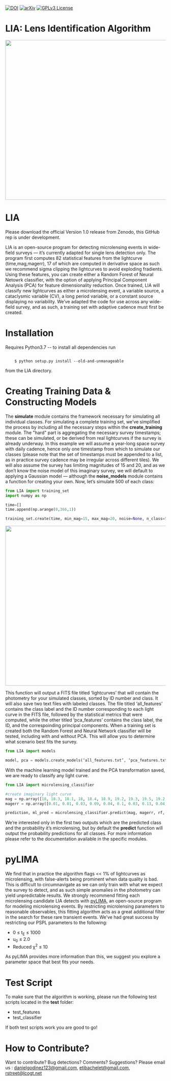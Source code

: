 [![DOI](https://zenodo.org/badge/DOI/10.5281/zenodo.2541465.svg)](https://doi.org/10.5281/zenodo.2541465)
[![arXiv](https://img.shields.io/badge/arXiv-2004.14347-b31b1b.svg)](https://arxiv.org/abs/2004.14347)
[![GPLv3 License](https://img.shields.io/badge/License-GPL%20v3-yellow.svg)](https://opensource.org/licenses/LGPL-3.0)

# LIA: Lens Identification Algorithm
<img src="https://user-images.githubusercontent.com/19847448/51231407-4cce2a80-1918-11e9-8c4b-aaafeddbd335.jpg" width="900" height="500">

# LIA

Please download the official Version 1.0 release from Zenodo, this GitHub rep is under development.

LIA is an open-source program for detecting microlensing events in wide-field surveys — it’s currently adapted for single lens detection only. The program first computes 82 statistical features from the lightcurve (time,mag,magerr), 17 of which are computed in derivative space as such we recommend sigma clipping the lightcurves to avoid exploding fradients. Using these features, you can create either a Random Forest of Neural Netowrk classifier, with the option of applying Principal Component Analysis (PCA) for feature dimensionality reduction. Once trained, LIA will classify new lightcurves as either a microlensing event, a variable source, a cataclysmic variable (CV), a long period variable, or a constant source displaying no variability. We’ve adapted the code for use across any wide-field survey, and as such, a training set with adaptive cadence must first be created.

# Installation

Requires Python3.7 -- to install all dependencies run

```

    $ python setup.py install --old-and-unmanageable

```

from the LIA directory.

# Creating Training Data & Constructing Models 

The **simulate** module contains the framework necessary for simulating all individual classes. For simulating a complete training set, we’ve simplified the process by including all the necessary steps within the **create_training** module. The "hard" part is aggregating the necessary survey timestamps; these can be simulated, or be derived from real lightcurves if the survey is already underway. In this example we will assume a year-long space survey with daily cadence, hence only one timestamp from which to simulate our classes (please note that the set of timestamps must be appended to a list, as in practice survey cadence may be irregular across different tiles). We will also assume the survey has limiting magnitudes of 15 and 20, and as we don’t know the noise model of this imaginary survey, we will default to applying a Gaussian model — although the **noise_models** module contains a function for creating your own. Now, let’s simulate 500 of each class:

```python
from LIA import training_set
import numpy as np 

time=[]
time.append(np.arange(0,366,1))

training_set.create(time, min_mag=15, max_mag=20, noise=None, n_class=500)
```
<img src="https://user-images.githubusercontent.com/19847448/133037904-dced6505-af02-49bf-a6be-44c907716a21.png" width="900" height="500">

This function will output a FITS file titled ‘lightcurves’ that will contain the photometry for your simulated classes, sorted by ID number and class. It will also save two text files with labeled classes. The file titled ‘all_features’ contains the class label and the ID number corresponding to each light curve in the FITS file, followed by the statistical metrics that were computed, while the other titled ‘pca_features’ contains the class label, the ID, and the correspoinding principal components. When a training set is created both the Random Forest and Neural Network classifier will be tested, including with and without PCA. This will allow you to determine what scenario best fits the survey.

```python
from LIA import models

model, pca = models.create_models(‘all_features.txt’, ‘pca_features.txt’)
```
With the machine learning model trained and the PCA transformation saved, we are ready to classify any light curve.

```python
from LIA import microlensing_classifier

#create imaginary light curve
mag = np.array([18, 18.3, 18.1, 18, 18.4, 18.9, 19.2, 19.3, 19.5, 19.2, 18.8, 18.3, 18.6])
magerr = np.array([0.01, 0.01, 0.03, 0.09, 0.04, 0.1, 0.03, 0.13, 0.04, 0.06, 0.09, 0.1, 0.35])

prediction, ml_pred = microlensing_classifier.predict(mag, magerr, rf, pca)[0:2]
```
We’re interested only in the first two outputs which are the predicted class and the probability it’s microlensing, but by default the **predict** function will output the probability predictions for all classes. For more information please refer to the documentation available in the specific modules.

# pyLIMA

We find that in practice the algorithm flags << 1% of lightcurves as microlensing, with false-alerts being prominent when data quality is bad. This is difficult to circumnavigate as we can only train with what we expect the survey to detect, and as such simple anomalies in the photometry can yield unpredictable results. We strongly recommend fitting each microlensing candidate LIA detects with [pyLIMA](https://github.com/ebachelet/pyLIMA), an open-source program for modeling microlensing events. By restricting microlensing parameters to reasonable observables, this fitting algorithm acts as a great additional filter in the search for these rare transient events. We’ve had great success by restricting our PSPL parameters to the following:

* 0 &le; t<sub>E</sub> &le; 1000
* u<sub>0</sub> &le; 2.0
* Reduced &chi;<sup>2</sup> &le; 10

As pyLIMA provides more information than this, we suggest you explore a parameter space that best fits your needs. 

# Test Script

To make sure that the algorithm is working, please run the following test scripts located in the **test** folder:

* test_features
* test_classifier

If both test scripts work you are good to go!
 
# How to Contribute?

Want to contribute? Bug detections? Comments? Suggestions? Please email us : danielgodinez123@gmail.com, etibachelet@gmail.com, rstreet@lcogt.net
